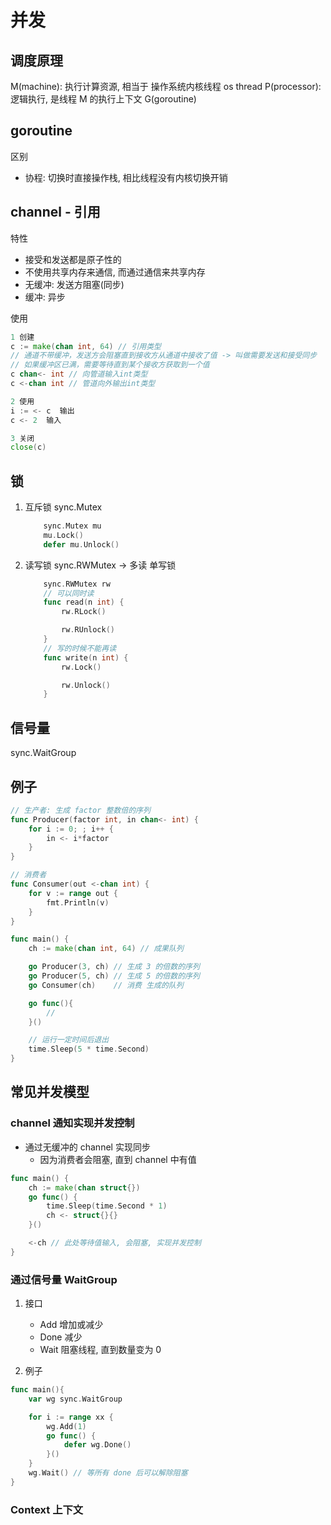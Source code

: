 # 并发

## 调度原理

M(machine): 执行计算资源, 相当于 操作系统内核线程 os thread
P(processor): 逻辑执行, 是线程 M 的执行上下文
G(goroutine)

## goroutine

区别

- 协程: 切换时直接操作栈, 相比线程没有内核切换开销

## channel - 引用

特性

- 接受和发送都是原子性的
- 不使用共享内存来通信, 而通过通信来共享内存
- 无缓冲: 发送方阻塞(同步)
- 缓冲: 异步

使用

```go
1 创建  
c := make(chan int, 64) // 引用类型  
// 通道不带缓冲，发送方会阻塞直到接收方从通道中接收了值 -> 叫做需要发送和接受同步
// 如果缓冲区已满，需要等待直到某个接收方获取到一个值  
c chan<- int // 向管道输入int类型  
c <-chan int // 管道向外输出int类型

2 使用  
i := <- c  输出  
c <- 2  输入  

3 关闭  
close(c)  
```

## 锁

1. 互斥锁 sync.Mutex

    ```go
        sync.Mutex mu
        mu.Lock()
        defer mu.Unlock()
    ```

2. 读写锁 sync.RWMutex -> 多读 单写锁

    ```go
        sync.RWMutex rw
        // 可以同时读
        func read(n int) {
            rw.RLock()

            rw.RUnlock()
        }
        // 写的时候不能再读
        func write(n int) {
            rw.Lock()

            rw.Unlock()
        }
    ```

## 信号量

sync.WaitGroup  

## 例子

```go
// 生产者: 生成 factor 整数倍的序列
func Producer(factor int, in chan<- int) {
    for i := 0; ; i++ {
        in <- i*factor
    }
}

// 消费者
func Consumer(out <-chan int) {
    for v := range out {
        fmt.Println(v)
    }
}

func main() {
    ch := make(chan int, 64) // 成果队列

    go Producer(3, ch) // 生成 3 的倍数的序列
    go Producer(5, ch) // 生成 5 的倍数的序列
    go Consumer(ch)    // 消费 生成的队列

    go func(){
        //
    }()

    // 运行一定时间后退出
    time.Sleep(5 * time.Second)
}
```

## 常见并发模型

### channel 通知实现并发控制

- 通过无缓冲的 channel 实现同步
  - 因为消费者会阻塞, 直到 channel 中有值

```go
func main() {
    ch := make(chan struct{})
    go func() {
        time.Sleep(time.Second * 1)
        ch <- struct{}{}
    }()

    <-ch // 此处等待值输入, 会阻塞, 实现并发控制
}
```

### 通过信号量 WaitGroup

1. 接口
    - Add 增加或减少
    - Done 减少
    - Wait 阻塞线程, 直到数量变为 0

2. 例子

```go
func main(){
    var wg sync.WaitGroup

    for i := range xx {
        wg.Add(1)
        go func() {
            defer wg.Done()
        }()
    }
    wg.Wait() // 等所有 done 后可以解除阻塞
}
```

### Context 上下文
